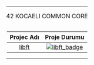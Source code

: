 <table width="100%" align="center">
<tr style="display:flex; justify-content:space-around; paddind:0;">
<td colspan="2" style="padding:0; margin:0; text-align:center;">
	<p align="center">42 KOCAELI COMMON CORE</p>
</td></tr>

<tr style="display:flex; justify-content:space-around; paddind:0;">
<td style="padding:0; margin:0;">

| Projec Adı                        | Proje Durumu                              |
| :-:                               | :-:                                       |
| [libft][libft_tree]           | [![libft_badge]][libft_tree]          |

</td></tr>

[libft_tree]: https://github.com/enes2424/42-Kocaeli-OCAML-Piscine/tree/42-Kocaeli-Libft
[libft_badge]: https://custom-icon-badges.demolab.com/badge/✔%EF%B8%8E%20125%20/%20100-02b331.svg?&style=for-the-badge&color=018f27

</table>
